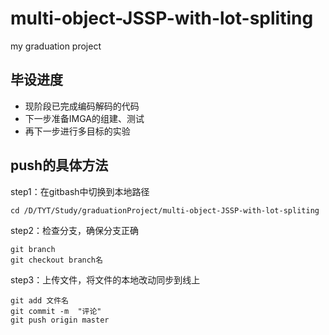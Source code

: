 # multi-object-JSSP-with-lot-spliting
my graduation project

## 毕设进度
* 现阶段已完成编码解码的代码
* 下一步准备IMGA的组建、测试
* 再下一步进行多目标的实验

## push的具体方法
step1：在gitbash中切换到本地路径
```
cd /D/TYT/Study/graduationProject/multi-object-JSSP-with-lot-spliting
```
step2：检查分支，确保分支正确
```
git branch
git checkout branch名  
```
step3：上传文件，将文件的本地改动同步到线上
```
git add 文件名
git commit -m  "评论" 
git push origin master
```
